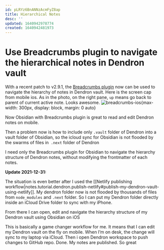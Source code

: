 ```yaml
---
id: pLRYz6BnANNzAcmFyZ8ap
title: Hierarchical Notes
desc: ''
updated: 1640942978774
created: 1640942481973
---
```

# Use Breadcrumbs plugin to navigate the hierarchical notes in Dendron vault

With a recent patch to v2.9.1, the [Breadcrumbs plugin](https://github.com/SkepticMystic/breadcrumbs) now can be used to navigate the hierarchy of notes in Dendron vault. 
Here is the screen cap from mobile ios. As in the photo, on the right pane, `up` means go back to parent of current active note. Looks awesome. 
![breadcrumbs-ios](https://i.imgur.com/cNwupI1.png){max-width: 300px, display: block, margin: 0 auto}

Now Obsidian with Breadcrumbs plugin is great to read and edit Dendron notes on mobile. 

Then a problem now is how to include only `.vault` folder of Dendron into a vault folder of Obsidian, so the icloud sync for Obsidian is not flooded by the swarms of files in` .next` folder of Dendron

I need only the Breadcrumbs plugin for Obsidian to navigate the hierarchy structure of Dendron notes, without modifying the frontmatter of each notes.

**Update 2021-12-31:**

The situation is even better after I used the [[Netlify publishing workflow|notes.tutorial.dendron.publish-netlify#publish-my-dendron-vault-using-netlify]]. My dendron folder now is not flooded by thousands of files from `node_modules` and `.next` folder. So I can put my Dendron folder directly inside an iCloud Drive folder to sync with my iPhone. 

From there I can open, edit and navigate the hierarchy structure of my Dendron vault using Obsidian on iOS

This is basically a game changer workflow for me. It means that I can edit my Dendron vault on the fly on mobile. When I’m on desk, the change will sync to my laptop via iCloud. Then i open Dendron workspace to push changes to GitHub repo. Done. My notes are published. So great
